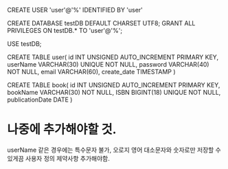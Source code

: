 CREATE USER 'user'@'%' IDENTIFIED BY 'user'

CREATE DATABASE testDB DEFAULT CHARSET UTF8;
GRANT ALL PRIVILEGES ON testDB.* TO 'user'@'%';

USE testDB;

CREATE TABLE user(
    id INT UNSIGNED AUTO_INCREMENT PRIMARY KEY,
    userName VARCHAR(30) UNIQUE NOT NULL,
    password VARCHAR(40) NOT NULL,
    email VARCHAR(60),
    create_date TIMESTAMP
)

CREATE TABLE book(
    id INT UNSIGNED AUTO_INCREMENT PRIMARY KEY,
    bookName VARCHAR(30) NOT NULL,
    ISBN BIGINT(18) UNIQUE NOT NULL,
    publicationDate DATE
)

# 나중에 추가해야할 것.
userName 같은 경우에는 특수문자 불가, 오로지 영어 대소문자와 숫자로만 저장할 수 있게끔 사용자 정의 제약사항 추가해야함.